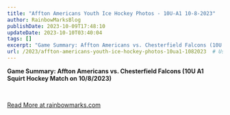 ```yaml
---
title: "Affton Americans Youth Ice Hockey Photos - 10U-A1 10-8-2023"
author: RainbowMarksBlog
publishDate: 2023-10-09T17:48:10
updateDate: 2023-10-10T03:40:04
tags: []
excerpt: "Game Summary: Affton Americans vs. Chesterfield Falcons (10U A1 Squirt Hockey Match on 10/8/2023)  &nbsp; "
url: /2023/affton-americans-youth-ice-hockey-photos-10ua1-1082023  # Use the generated URL with year
---
```

<p><strong>Game Summary: Affton Americans vs. Chesterfield Falcons (10U A1 Squirt Hockey Match on 10/8/2023)</strong></p>  <p>&nbsp;</p>  <a href="https://rainbowmarks.com/Events/2023/10/AfftonAmericansIceHockeyPhotos/">Read More at rainbowmarks.com</a>
